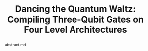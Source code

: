 ---
title: "Dancing the Quantum Waltz: Compiling Three-Qubit Gates on Four Level Architectures"
layout: project
publisher: International Symposium on Computer Architecture (ISCA)
image: /assets/img/projects/waltz/hero.png
abstract: abstract.md
items:
    - name: PDF
      link: /assets/papers/litteken_dancing_2023.pdf
    - name: ACM Digital Library
      link: https://doi.org/10.1145/3579371.3589106
    - name: arXiv
      link: https://arxiv.org/abs/2303.14069
authors:
    - name: "Andrew Litteken"
      link: http://andrewlitteken.com/
      affiliation: University of Chicago
    - name: "Lennart Maximilian Seifert"
      link: https://scholar.google.com/citations?user=k6RYl7kAAAAJ&hl=en&inst=5778974199078678248
      affiliation: University of Chicago
    - name: "Jason D. Chadwick"
      link: https://www.jason-chadwick.com/
      affiliation: University of Chicago
    - name: "Natalia Nottingham"
      link: https://cs.uchicago.edu/people/natalia-nottingham/
      affiliation: University of Chicago
    - name: "Tanay Roy"
      link: https://sites.google.com/site/tanayroysite/
      affiliation: "Fermilab<br>University of Chicago"
    - name: Ziqian Li
      link: https://scholar.google.com/citations?user=wplWf_UAAAAJ&hl=en&inst=5778974199078678248
      affiliation: "Stanford University<br>University of Chicago"
    - name: David Schuster
      link: https://schusterlab.stanford.edu/
      affiliation: "Stanford University<br>University of Chicago"
    - name: "Jonathan M. Baker"
      link: https://www.jonathanmarkbaker.com/
      affiliation: University of Chicago
    - name: "Frederic T. Chong"
      link: https://people.cs.uchicago.edu/~ftchong/
      affiliation: University of Chicago
      last: true
figures:
    - file: /assets/img/projects/waltz/01_hero.png
      caption: 01_hero.md
    - file: /assets/img/projects/waltz/02_experiment.png
      caption: 02_experiment.md
    - file: /assets/img/projects/waltz/05_gate_types.png
      caption: 05_gate_types.md
    - file: /assets/img/projects/waltz/07_results.png
      caption: 07_results.md
      width: 100%
    - file: /assets/img/projects/waltz/08_eps.png
      caption: 08_eps.md
    - file: /assets/img/projects/waltz/09_sensitivity.png
      caption: 09_sensitivity.md
      width: 100%
---